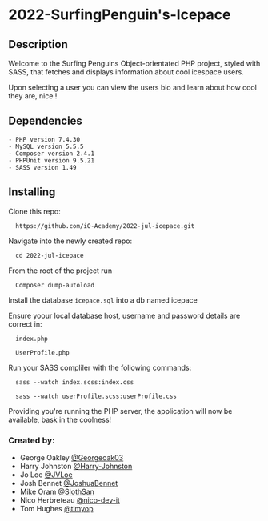 # 2022-SurfingPenguin's-Icepace

## Description
Welcome to the Surfing Penguins Object-orientated PHP project, styled with SASS, that fetches and displays information about cool icespace users.

Upon selecting a user you can view the users bio and learn about how cool they are, nice !

## Dependencies
```
- PHP version 7.4.30
- MySQL version 5.5.5
- Composer version 2.4.1
- PHPUnit version 9.5.21
- SASS version 1.49
```
## Installing 

Clone this repo:
```
  https://github.com/iO-Academy/2022-jul-icepace.git
```  
Navigate into the newly created repo:
```
  cd 2022-jul-icepace
```  
From the root of the project run 
```  
  Composer dump-autoload
```  
Install the database `icepace.sql` into a db named icepace

Ensure yoour local database host, username and password details are correct in: 
```
  index.php
  
  UserProfile.php 
```
  
Run your SASS compliler with the following commands:

```  
  sass --watch index.scss:index.css
  
  sass --watch userProfile.scss:userProfile.css
```
  
Providing you're running the PHP server, the application will now be available, bask in the coolness!

### Created by:
- George Oakley [@Georgeoak03](https://github.com/Georgeoak03)
- Harry Johnston [@Harry-Johnston](https://github.com/Harry-Johnston)
- Jo Loe [@JVLoe](https://github.com/JVLoe)
- Josh Bennet [@JoshuaBennet](https://github.com/JoshuaBennet)
- Mike Oram [@SlothSan](https://github.com/SlothSan)
- Nico Herbreteau [@nico-dev-it](https://github.com/nico-dev-it)
- Tom Hughes [@timyop](https://github.com/timyop)
